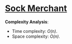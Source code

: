 # [Sock Merchant](https://www.hackerrank.com/challenges/sock-merchant)

__Complexity Analysis__:
* Time complexity: _O(n)_.
* Space complexity: _O(n)_.
